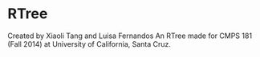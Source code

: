 # RTree
Created by Xiaoli Tang and Luisa Fernandos 
An RTree made for CMPS 181 (Fall 2014) at University of California, Santa Cruz.
